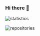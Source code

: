 ### Hi there 👋

<!--
**vcolantonio/vcolantonio** is a ✨ _special_ ✨ repository because its `README.md` (this file) appears on your GitHub profile.

Here are some ideas to get you started:

- 🔭 I’m currently working on ...
- 🌱 I’m currently learning ...
- 👯 I’m looking to collaborate on ...
- 🤔 I’m looking for help with ...
- 💬 Ask me about ...
- 📫 How to reach me: ...
- 😄 Pronouns: ...
- ⚡ Fun fact: ...
-->

![statistics](https://github.com/vcolantonio/github-stats/blob/master/generated/languages.svg)

![repositories](https://github.com/vcolantonio/github-stats/blob/master/generated/overview.svg)
